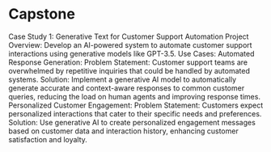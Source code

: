 # Capstone
Case Study 1: Generative Text for Customer Support Automation
Project Overview: Develop an AI-powered system to automate customer support interactions using generative models like GPT-3.5.
Use Cases:
Automated Response Generation:
Problem Statement: Customer support teams are overwhelmed by repetitive inquiries that could be handled by automated systems.
Solution: Implement a generative AI model to automatically generate accurate and context-aware responses to common customer queries, reducing the load on human agents and improving response times.
Personalized Customer Engagement:
Problem Statement: Customers expect personalized interactions that cater to their specific needs and preferences.
Solution: Use generative AI to create personalized engagement messages based on customer data and interaction history, enhancing customer satisfaction and loyalty.
